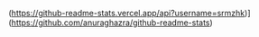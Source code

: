 (https://github-readme-stats.vercel.app/api?username=srmzhk)](https://github.com/anuraghazra/github-readme-stats)
